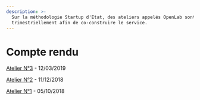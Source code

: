 ```yaml
---
description: >-
  Sur la méthodologie Startup d'Etat, des ateliers appelés OpenLab sont réalisés
  trimestriellement afin de co-construire le service.
---
```


# Compte rendu

[Atelier N°3](https://drive.google.com/file/d/1F3kQicjOZ1Mhqvwz9EOBYmawMH2iWd9e/view?usp=sharing) - 12/03/2019

[Atelier N°2](https://drive.google.com/file/d/1DR-Imgkbxvd_B2g0qozg5i-Mfzxte2W2/view?usp=sharing) - 11/12/2018

[Atelier N°1](https://drive.google.com/file/d/1Dx4B0ipOxodHnxVnNYRx3O3N2ot3_vgk/view?usp=sharing) - 05/10/2018

